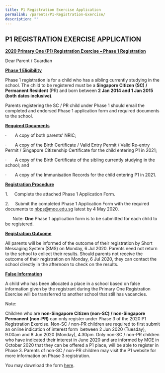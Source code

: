 ```yaml
---
title: P1 Registration Exercise Application
permalink: /parents/P1-Registration-Exercise/
description: ""
---
```

## P1 REGISTRATION EXERCISE APPLICATION


**<u>2020 Primary One (P1) Registration Exercise – Phase 1 Registration</u>**

Dear Parent / Guardian

**<u>Phase 1 Eligibility</u>**

Phase 1 registration is for a child who has a sibling currently studying in the school. The child to be registered must be a **Singapore Citizen (SC) / Permanent Resident** (PR) and born between **2 Jan 2014 and 1 Jan 2015 (both dates inclusive)**.

Parents registering the SC / PR child under Phase 1 should email the completed and endorsed Phase 1 application form and required documents to the school.

**<u>Required Documents</u>**

·       A copy of both parents’ NRIC;

·       A copy of the Birth Certificate / Valid Entry Permit / Valid Re-entry Permit / Singapore Citizenship Certificate for the child entering P1 in 2021;

·       A copy of the Birth Certificate of the sibling currently studying in the school; and

·       A copy of the Immunisation Records for the child entering P1 in 2021.

**<u>Registration Procedure</u>**

1.     Complete the attached Phase 1 Application Form.

2.     Submit the completed Phase 1 Application Form with the required documents to nbps@moe.edu.sg latest by 4 May 2020.

      Note: **One** Phase 1 application form is to be submitted for each child to be registered.

**<u>Registration Outcome</u>**

All parents will be informed of the outcome of their registration by Short Messaging System (SMS) on Monday, 6 Jul 2020. Parents need not return to the school to collect their results. Should parents not receive the outcome of their registration on Monday, 6 Jul 2020, they can contact the school directly in the afternoon to check on the results.

**<u>False Information</u>**

A child who has been allocated a place in a school based on false information given by the registrant during the Primary One Registration Exercise will be transferred to another school that still has vacancies.   

  

Note:

Children who are **non-Singapore Citizen (non-SC) / non-Singapore Permanent (non-PR)** can only register under Phase 3 of the 2020 P1 Registration Exercise. Non-SC / non-PR children are required to first submit an online indication of interest form  between 2 Jun 2020 (Tuesday), 9.00am and 8 Jun 2020 (Monday), 4.30pm. Only non-SC / non-PR children who have indicated their interest in June 2020 and are informed by MOE in October 2020 that they can be offered a P1 place, will be able to register in Phase 3. Parents of non-SC / non-PR children may visit the P1 website for more information on Phase 3 registration.

You may download the form [here](/files/2nd%20version%202020%20P1%20Registration%20Exercise%20Application%20Form_Phase%201.pdf).
	

